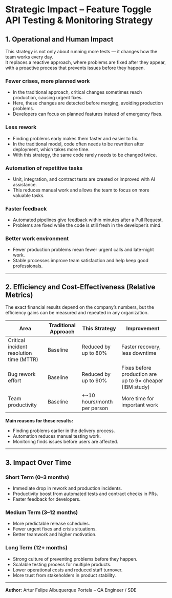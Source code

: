 # Strategic Impact – Feature Toggle API Testing & Monitoring Strategy

## 1. Operational and Human Impact

This strategy is not only about running more tests — it changes how the team works every day.  
It replaces a reactive approach, where problems are fixed after they appear, with a proactive process that prevents issues before they happen.

### Fewer crises, more planned work  
- In the traditional approach, critical changes sometimes reach production, causing urgent fixes.  
- Here, these changes are detected before merging, avoiding production problems.  
- Developers can focus on planned features instead of emergency fixes.

### Less rework  
- Finding problems early makes them faster and easier to fix.  
- In the traditional model, code often needs to be rewritten after deployment, which takes more time.  
- With this strategy, the same code rarely needs to be changed twice.

### Automation of repetitive tasks  
- Unit, integration, and contract tests are created or improved with AI assistance.  
- This reduces manual work and allows the team to focus on more valuable tasks.

### Faster feedback  
- Automated pipelines give feedback within minutes after a Pull Request.  
- Problems are fixed while the code is still fresh in the developer’s mind.

### Better work environment  
- Fewer production problems mean fewer urgent calls and late-night work.  
- Stable processes improve team satisfaction and help keep good professionals.

---

## 2. Efficiency and Cost-Effectiveness (Relative Metrics)

The exact financial results depend on the company’s numbers, but the efficiency gains can be measured and repeated in any organization.

| Area | Traditional Approach | This Strategy | Improvement |
|------|----------------------|---------------|-------------|
| Critical incident resolution time (MTTR) | Baseline | Reduced by up to 80% | Faster recovery, less downtime |
| Bug rework effort | Baseline | Reduced by up to 90% | Fixes before production are up to 9× cheaper (IBM study) |
| Team productivity | Baseline | +~10 hours/month per person | More time for important work |

**Main reasons for these results:**  
- Finding problems earlier in the delivery process.  
- Automation reduces manual testing work.  
- Monitoring finds issues before users are affected.

---

## 3. Impact Over Time

### Short Term (0–3 months)
- Immediate drop in rework and production incidents.  
- Productivity boost from automated tests and contract checks in PRs.  
- Faster feedback for developers.

### Medium Term (3–12 months)
- More predictable release schedules.  
- Fewer urgent fixes and crisis situations.  
- Better teamwork and higher motivation.

### Long Term (12+ months)
- Strong culture of preventing problems before they happen.  
- Scalable testing process for multiple products.  
- Lower operational costs and reduced staff turnover.  
- More trust from stakeholders in product stability.

---

**Author:** Artur Felipe Albuquerque Portela – QA Engineer / SDE
